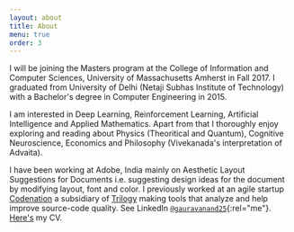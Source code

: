 ```yaml
---
layout: about
title: About
menu: true
order: 3
---
```


I will be joining the Masters program at the College of Information and Computer Sciences, University of Massachusetts Amherst in Fall 2017. I graduated from University of Delhi (Netaji Subhas Institute of Technology) with a Bachelor's degree in Computer Engineering in 2015.

I am interested in Deep Learning, Reinforcement Learning, Artificial Intelligence and Applied Mathematics. Apart from that I thoroughly enjoy exploring and reading about Physics (Theoritical and Quantum), Cognitive Neuroscience, Economics and Philosophy (Vivekanada's interpretation of Advaita).

I have been working at Adobe, India mainly on Aesthetic Layout Suggestions for Documents i.e. suggesting design ideas for the document by modifying layout, font and color. I previously worked at an agile startup [Codenation] a subsidiary of [Trilogy] making tools that analyze and help improve source-code quality. See LinkedIn [`@gauravanand25`](https://in.linkedin.com/in/gauravanand25){:rel="me"}. [Here's] my CV.

[Codenation]: http://codenation.co.in/
[Trilogy]: https://en.wikipedia.org/wiki/Trilogy_(company)
[Here's]: https://www.dropbox.com/s/pwiqp61cxq4yzvk/cv.pdf
